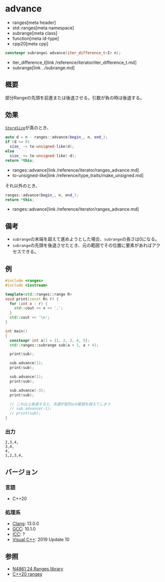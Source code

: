 # advance
* ranges[meta header]
* std::ranges[meta namespace]
* subrange[meta class]
* function[meta id-type]
* cpp20[meta cpp]

```cpp
constexpr subrange& advance(iter_difference_t<I> n);
```
* iter_difference_t[link /reference/iterator/iter_difference_t.md]
* subrange[link ../subrange.md]

## 概要
部分Rangeの先頭を前進または後退させる。引数が負の時は後退する。

## 効果

[`StoreSize`](op_constructor.md)が真のとき、

```cpp
auto d = n - ranges::advance(begin_, n, end_);
if (d >= 0)
  size_ -= to-unsigned-like(d);
else
  size_ += to-unsigned-like(-d);
return *this;
```
* ranges::advance[link /reference/iterator/ranges_advance.md]
* to-unsigned-like[link /reference/type_traits/make_unsigned.md]

それ以外のとき、

```cpp
ranges::advance(begin_, n, end_);
return *this;
```
* ranges::advance[link /reference/iterator/ranges_advance.md]

## 備考
- `subrange`の末端を超えて進めようとした場合、`subrange`の長さは0になる。
- `subrange`の先頭を後退させたとき、元の範囲でその位置に要素があればアクセスできる。

## 例
```cpp example
#include <ranges>
#include <iostream>

template<std::ranges::range R>
void print(const R& r) {
  for (int x : r) {
    std::cout << x << ',';
  }
  std::cout << '\n';
}

int main()
{
  constexpr int a[] = {1, 2, 3, 4, 5};
  std::ranges::subrange sub(a + 1, a + 4);

  print(sub);

  sub.advance(1);
  print(sub);

  sub.advance(1);
  print(sub);

  sub.advance(-3);
  print(sub);

  // これ以上後退すると、先頭が配列aの範囲を超えてしまう
  // sub.advance(-1);
  // print(sub);
}
```

### 出力
```
2,3,4,
3,4,
4,
1,2,3,4,
```

## バージョン
### 言語
- C++20

### 処理系
- [Clang](/implementation.md#clang): 13.0.0
- [GCC](/implementation.md#gcc): 10.1.0
- [ICC](/implementation.md#icc): ?
- [Visual C++](/implementation.md#visual_cpp): 2019 Update 10

## 参照
- [N4861 24 Ranges library](https://timsong-cpp.github.io/cppwp/n4861/ranges)
- [C++20 ranges](https://techbookfest.org/product/5134506308665344)
